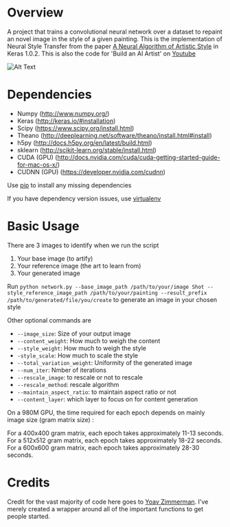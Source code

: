 Overview
============
A project that trains a  convolutional neural network over a dataset to repaint an novel image in the style of a given painting. This is the implementation of Neural Style Transfer from the paper [A Neural Algorithm of Artistic Style](http://arxiv.org/abs/1508.06576) in Keras 1.0.2. This is also the code for 'Build an AI Artist' on [Youtube](https://youtu.be/S_f2qV2_U00)

![Alt Text](https://raw.githubusercontent.com/titu1994/Neural-Style-Transfer/master/images/Blue%20Moon%20Lake.gif)


Dependencies
============

* Numpy (http://www.numpy.org/)
* Keras (http://keras.io/#installation)
* Scipy  (https://www.scipy.org/install.html)
* Theano (http://deeplearning.net/software/theano/install.html#install) 
* h5py (http://docs.h5py.org/en/latest/build.html)
* sklearn (http://scikit-learn.org/stable/install.html)
* CUDA (GPU) (http://docs.nvidia.com/cuda/cuda-getting-started-guide-for-mac-os-x/)
* CUDNN (GPU) (https://developer.nvidia.com/cudnn)

Use [pip](https://pypi.python.org/pypi/pip) to install any missing dependencies

If you have dependency version issues, use [virtualenv](http://docs.python-guide.org/en/latest/dev/virtualenvs/) 

Basic Usage
===========

There are 3 images to identify when we run the script

1. Your base image (to artify)
2. Your reference image (the art to learn from)
3. Your generated image

Run `python network.py --base_image_path /path/to/your/image Shot --style_reference_image_path /path/to/your/painting --result_prefix /path/to/generated/file/you/create` to generate an image in your chosen style

Other optional commands are 

- `--image_size`: Size of your output image
- `--content_weight`: How much to weigh the content
- `--style_weight`: How much to weigh the style
- `-style_scale`: How much to scale the style
- `--total_variation_weight`: Uniformity of the generated image
- `--num_iter`: Nmber of iterations
- `--rescale_image`: to rescale or not to rescale
- `--rescale_method`: rescale algorithm 
- `--maintain_aspect_ratio`: to maintain aspect ratio or not 
- `--content_layer`: which layer to focus on for content generation

On a 980M GPU, the time required for each epoch depends on mainly image size (gram matrix size) :

For a 400x400 gram matrix, each epoch takes approximately 11-13 seconds. 
For a 512x512 gram matrix, each epoch takes approximately 18-22 seconds. 
For a 600x600 gram matrix, each epoch takes approximately 28-30 seconds. 

Credits
===========
Credit for the vast majority of code here goes to [Yoav Zimmerman](https://github.com/yoavz). I've merely created a wrapper around all of the important functions to get people started.
